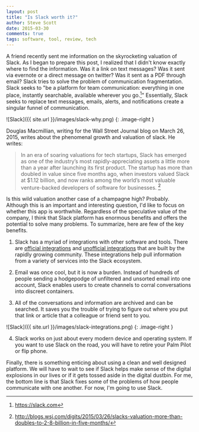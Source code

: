 ```yaml
---
layout: post
title: "Is Slack worth it?"
author: Steve Scott
date: 2015-03-30
comments: true
tags: software, tool, review, tech
---
```


A friend recently sent me information on the skyrocketing valuation of Slack.  As I began to prepare this post, I realized that I didn't know exactly where to find the information. Was it a link on text messages?  Was it sent via evernote or a direct message on twitter?  Was it sent as a PDF through email?  Slack tries to solve the problem of communication fragmentation.  Slack seeks to "be a platform for team communication: everything in one place, instantly searchable, available wherever you go.[^slack2]"  Essentially, Slack seeks to replace text messages, emails, alerts, and notifications create a singular funnel of communication. 

![Slack]({{ site.url }}/images/slack-why.png)
{: .image-right } 


Douglas Macmillian, writing for the Wall Street Journal blog on March 26, 2015, writes about the phenomenal growth and valuation of slack.  He writes:  

> In an era of soaring valuations for tech startups, Slack has emerged as one of the industry’s most rapidly-appreciating assets a little more than a year after launching its first product. The startup has more than doubled in value since five months ago, when investors valued Slack at $1.12 billion, and now ranks among the world’s most valuable venture-backed developers of software for businesses. [^slack]

Is this wild valuation another case of a champagne high? Probably.  Although this is an important and interesting question, I'd like to focus on whether this app is worthwhile.  Regardless of the speculative value of the company, I think that Slack platform has enormous benefits and offers the potential to solve many problems.  To summarize, here are few of the key benefits.

1) Slack has a myriad of integrations with other software and tools.  There are [official integrations](https://slack.com/integrations) and [unofficial integrations](https://api.slack.com/community) that are built by the rapidly growing community. These integrations help pull information from a variety of services into the Slack ecosystem. 

2) Email was once cool, but it is now a burden.  Instead of hundreds of people sending a hodgepodge of unfiltered and unsorted email into one account, Slack enables users to create channels to corral conversations into discreet containers. 

3) All of the conversations and information are archived and can be searched.  It saves you the trouble of trying to figure out where you put that link or article that a colleague or friend sent to you.

![Slack]({{ site.url }}/images/slack-integrations.png)
{: .image-right }



 
4) Slack works on just about every modern device and operating system.  If you want to use Slack on the road, you will have to retire your Palm Pilot or flip phone.

Finally, there is something enticing about using a clean and well designed platform.  We will have to wait to see if Slack helps make sense of the digital explosions in our lives or if it gets tossed aside in the digital dustbin.  For me, the bottom line is that Slack fixes some of the problems of how people communicate with one another. For now, I'm going to use Slack.

[^slack2]: https://slack.com 
[^slack]: http://blogs.wsj.com/digits/2015/03/26/slacks-valuation-more-than-doubles-to-2-8-billion-in-five-months/